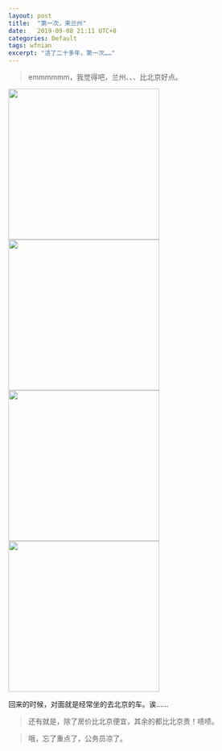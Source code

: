 ```yaml
---
layout: post
title:  "第一次，来兰州"
date:   2019-09-08 21:11 UTC+8
categories: Default
tags: wfnian
excerpt: "活了二十多年，第一次……"
---
```




> emmmmmm，我觉得吧，兰州、、、比北京好点。

<img src="https://p.pstatp.com/origin/ff3200008ef9abcdd048" width="300">
<img src="https://p.pstatp.com/origin/ff5d0000bddaf9f51ab9" width="300">
<img src="https://p.pstatp.com/origin/fe6100006c0780bf3b1f" width="300">
<img src="https://p.pstatp.com/origin/ff0a000122ccd66119f1" width="300">
  
回来的时候，对面就是经常坐的去北京的车。诶……

> 还有就是，除了房价比北京便宜，其余的都比北京贵！啧啧。

> 哦，忘了重点了，公务员凉了。

